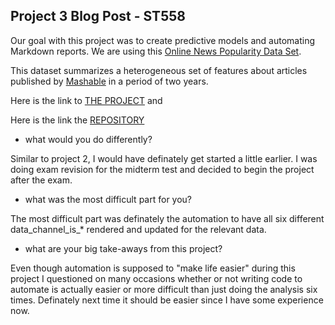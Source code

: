 ## Project 3 Blog Post - ST558

Our goal with this project was to create predictive models and automating Markdown reports. 
We are using this [Online News Popularity Data Set](https://archive.ics.uci.edu/ml/datasets/Online+News+Popularity).

This dataset summarizes a heterogeneous set of features about articles published by [Mashable](http://www.mashable.com) in a period of two years. 

Here is the link to [THE PROJECT](https://magarittenguyen.github.io/ST558_Project3_GroupF/) and                

Here is the link the [REPOSITORY](https://github.com/magarittenguyen/ST558_Project3_GroupF)

* what would you do differently?

Similar to project 2,  I would have definately get started a little earlier. I was doing exam revision for the midterm test and decided to begin the project after the exam. 

* what was the most difficult part for you?

The most difficult part was definately the automation to have all six different data_channel_is_* rendered and updated for the relevant data.

* what are your big take-aways from this project?

Even though automation is supposed to "make life easier" during this project I questioned on many occasions whether or not writing code to automate is actually easier or more difficult than just doing the analysis six times. Definately next time it should be easier since I have some experience now.


